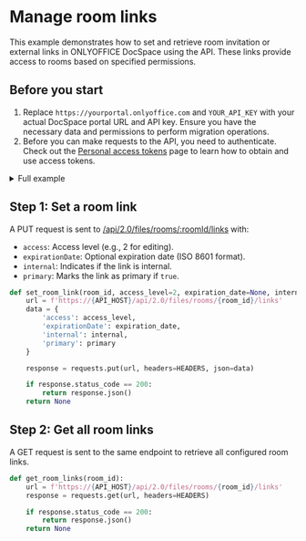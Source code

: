 # Manage room links

This example demonstrates how to set and retrieve room invitation or external links in ONLYOFFICE DocSpace using the API. These links provide access to rooms based on specified permissions.

## Before you start

1. Replace `https://yourportal.onlyoffice.com` and `YOUR_API_KEY` with your actual DocSpace portal URL and API key. Ensure you have the necessary data and permissions to perform migration operations.
2. Before you can make requests to the API, you need to authenticate. Check out the [Personal access tokens](/docspace/api-backend/get-started/authentication/personal-access-tokens.md) page to learn how to obtain and use access tokens.

<details>
  <summary>Full example</summary>

``` py
import requests

# Set API base URL
API_HOST = 'yourportal.onlyoffice.com'
API_KEY = 'your_api_key'

# Headers with API key for authentication
HEADERS = {
    'Authorization': f'Bearer {API_KEY}',
    'Content-Type': 'application/json'
}

# Step 1: Set a room access link
def set_room_link(room_id, access_level=2, expiration_date=None, internal=True, primary=False):
    url = f'https://{API_HOST}/api/2.0/files/rooms/{room_id}/links'
    data = {
        'access': access_level,
        'expirationDate': expiration_date,
        'internal': internal,
        'primary': primary
    }

    response = requests.put(url, headers=HEADERS, json=data)

    if response.status_code == 200:
        return response.json()
    return None

# Step 2: Retrieve all links for a room
def get_room_links(room_id):
    url = f'https://{API_HOST}/api/2.0/files/rooms/{room_id}/links'
    response = requests.get(url, headers=HEADERS)

    if response.status_code == 200:
        return response.json()
    return None

if __name__ == "__main__":
    room_id = '123456'  # Replace with your actual room ID

    set_room_link(room_id, access_level=2, internal=True, primary=False)
    get_room_links(room_id)
```

</details>

## Step 1: Set a room link

A PUT request is sent to [/api/2.0/files/rooms/:roomId/links](/docspace/api-backend/usage-api/set-room-link) with:

- `access`: Access level (e.g., 2 for editing).
- `expirationDate`: Optional expiration date (ISO 8601 format).
- `internal`: Indicates if the link is internal.
- `primary`: Marks the link as primary if `true`.

``` py
def set_room_link(room_id, access_level=2, expiration_date=None, internal=True, primary=False):
    url = f'https://{API_HOST}/api/2.0/files/rooms/{room_id}/links'
    data = {
        'access': access_level,
        'expirationDate': expiration_date,
        'internal': internal,
        'primary': primary
    }

    response = requests.put(url, headers=HEADERS, json=data)

    if response.status_code == 200:
        return response.json()
    return None
```

## Step 2: Get all room links

A GET request is sent to the same endpoint to retrieve all configured room links.

``` py
def get_room_links(room_id):
    url = f'https://{API_HOST}/api/2.0/files/rooms/{room_id}/links'
    response = requests.get(url, headers=HEADERS)

    if response.status_code == 200:
        return response.json()
    return None
```
